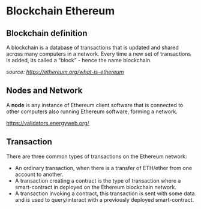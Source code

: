 # Blockchain Ethereum 

## Blockchain definition

A blockchain is a database of transactions that is updated and shared across many computers in a network. 
Every time a new set of transactions is added, its called a “block” - hence the name blockchain. 

*source: https://ethereum.org/what-is-ethereum*

## Nodes and Network

A **node** is any instance of Ethereum client software that is connected to other computers also running Ethereum software, forming a network.

https://validators.energyweb.org/

## Transaction

There are three common types of transactions on the Ethereum network:

- An ordinary transaction, when there is a transfer of ETH/ether from one account to another.
- A transaction creating a contract is the type of transaction where a smart-contract in deployed on the Ethereum blockchain network.
- A transaction invoking a contract, this transaction is sent with some data and is used to query/interact with a previously deployed smart-contract.
